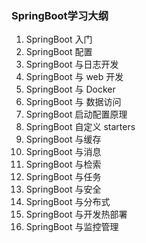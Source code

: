 ### SpringBoot学习大纲

1. SpringBoot 入门
2. SpringBoot 配置
3. SpringBoot 与日志开发
4. SpringBoot 与 web 开发
5. SpringBoot 与 Docker
6. SpringBoot 与 数据访问
7. SpringBoot 启动配置原理
8. SpringBoot 自定义 starters
9. SpringBoot 与缓存
10. SpringBoot 与消息
11. SpringBoot 与检索
12. SpringBoot 与任务
13. SpringBoot 与安全
14. SpringBoot 与分布式
15. SpringBoot 与开发热部署
16. SpringBoot 与监控管理